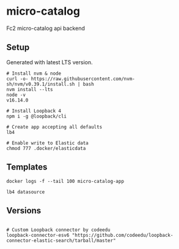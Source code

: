 # micro-catalog

Fc2 micro-catalog api backend

## Setup

Generated with latest LTS version.

```
# Install nvm & node
curl -o- https://raw.githubusercontent.com/nvm-sh/nvm/v0.39.1/install.sh | bash
nvm install --lts
node -v
v16.14.0

# Install Loopback 4
npm i -g @loopback/cli

# Create app accepting all defaults
lb4

# Enable write to Elastic data
chmod 777 .docker/elasticdata

```

## Templates

```
docker logs -f --tail 100 micro-catalog-app

lb4 datasource

```

## Versions

```

# Custom Loopback connector by codeedu
loopback-connector-esv6 "https://github.com/codeedu/loopback-connector-elastic-search/tarball/master"

```

